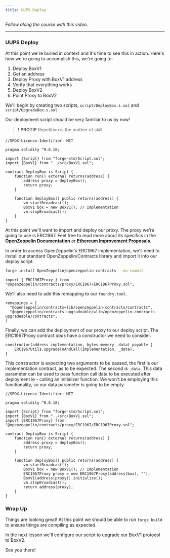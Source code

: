 ```yaml
---
title: UUPS Deploy
---
```


_Follow along the course with this video._

---

### UUPS Deploy

At this point we're buried in context and it's time to see this in action. Here's how we're going to accomplish this, we're going to:

1. Deploy BoxV1
2. Get an address
3. Deploy Proxy with BoxV1 address
4. Verify that everything works
5. Deploy BoxV2
6. Point Proxy to BoxV2

We'll begin by creating two scripts, `script/DeployBox.s.sol` and `script/UpgradeBox.s.sol`

Our deployment script should be very familiar to us by now!

> ❗ **PROTIP**
> Repetition is the mother of skill.

```solidity
//SPDX-License-Identifier: MIT

pragma solidity ^0.8.18;

import {Script} from "forge-std/Script.sol";
import {BoxV1} from "../src/BoxV1.sol";

contract DeployBox is Script {
    function run() external returns(address) {
        address proxy = deployBox();
        return proxy;
    }

    function deployBox() public returns(address) {
        vm.startBroadcast();
        BoxV1 box = new BoxV1(); // Implementation
        vm.stopBroadcast();
    }
}
```

At this point we'll want to import and deploy our proxy. The proxy we're going to use is ERC1967. Feel free to read more about its specifics in the [**OpenZeppelin Documentation**](https://docs.openzeppelin.com/contracts/4.x/api/proxy) or [**Ethereum Improvement Proposals**](https://eips.ethereum.org/EIPS/eip-1967).

In order to access OpenZeppelin's ERC1967 implementation, we'll need to install our standard OpenZeppelin/Contracts library and import it into our deploy script.

```bash
forge install OpenZeppelin/openzeppelin-contracts --no-commit
```

```solidity
import { ERC1967Proxy } from "@openzeppelin/contracts/proxy/ERC1967/ERC1967Proxy.sol";
```

We'll also need to add this remapping to our `foundry.toml`.

```solidity
remappings = [
  "@openzeppelin/contracts=lib/openzeppelin-contracts/contracts",
  "@openzeppelin/contracts-upgradeable/=lib/openzeppelin-contracts-upgradeable/contracts",
]
```

Finally, we can add the deployment of our proxy to our deploy script. The ERC1967Proxy contract _does_ have a constructor we need to consider.

```solidity
constructor(address implementation, bytes memory _data) payable {
    ERC1967Utils.upgradeToAndCall(implementation, _data);
}
```

This constructor is expecting two arguments to be passed, the first is our implementation contract, as to be expected. The second is `_data`. This data parameter can be used to pass function call data to be executed after deployment ie - calling an initializer function. We won't be employing this functionality, so our data parameter is going to be empty.

```solidity
//SPDX-License-Identifier: MIT

pragma solidity ^0.8.18;

import {Script} from "forge-std/Script.sol";
import {BoxV1} from "../src/BoxV1.sol";
import {ERC1967Proxy} from "@openzeppelin/contracts/proxy/ERC1967/ERC1967Proxy.sol";

contract DeployBox is Script {
    function run() external returns(address) {
        address proxy = deployBox();
        return proxy;
    }

    function deployBox() public returns(address) {
        vm.startBroadcast();
        BoxV1 box = new BoxV1(); // Implementation
        ERC1967Proxy proxy = new ERC1967Proxy(address(box), "");
        BoxV1(address(proxy)).initialize();
        vm.stopBroadcast();
        return address(proxy);
    }
}
```

### Wrap Up

Things are looking great! At this point we should be able to run `forge build` to ensure things are compiling as expected.

In the next lesson we'll configure our script to upgrade our BoxV1 protocol to BoxV2.

See you there!
